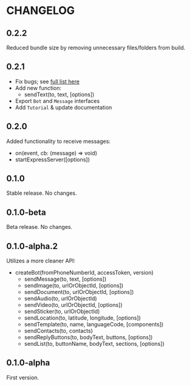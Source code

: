 # CHANGELOG

## 0.2.2

Reduced bundle size by removing unnecessary files/folders from build.

## 0.2.1

- Fix bugs; see [full list here](https://github.com/tawn33y/whatsapp-cloud-api/issues/14)
- Add new function:
  - sendText(to, text, [options])
- Export `Bot` and `Message` interfaces
- Add `Tutorial` & update documentation

## 0.2.0

Added functionality to receive messages:

- on(event, cb: (message) => void)
- startExpressServer([options])

## 0.1.0

Stable release. No changes.

## 0.1.0-beta

Beta release. No changes.

## 0.1.0-alpha.2

Utilizes a more cleaner API:

- createBot(fromPhoneNumberId, accessToken, version)
  - sendMessage(to, text, [options])
  - sendImage(to, urlOrObjectId, [options])
  - sendDocument(to, urlOrObjectId, [options])
  - sendAudio(to, urlOrObjectId)
  - sendVideo(to, urlOrObjectId, [options])
  - sendSticker(to, urlOrObjectId)
  - sendLocation(to, latitude, longitude, [options])
  - sendTemplate(to, name, languageCode, [components])
  - sendContacts(to, contacts)
  - sendReplyButtons(to, bodyText, buttons, [options])
  - sendList(to, buttonName, bodyText, sections, [options])


## 0.1.0-alpha

First version.
